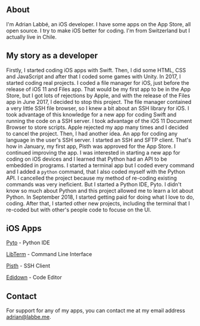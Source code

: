 ## About

I'm Adrian Labbé, an iOS developer. I have some apps on the App Store, all open source. I try to make iOS better for coding. I'm from Switzerland but I actually live in Chile.

## My story as a developer

Firstly, I started coding iOS apps with Swift. Then, I did some HTML, CSS and JavaScript and after that I coded some games with Unity. In 2017, I started coding real projects. I coded a file manager for iOS, just before the release of iOS 11 and Files app. That would be my first app to be in the App Store, but I got lots of rejections by Apple, and with the release of the Files app in June 2017, I decided to stop this project. The file manager contained a very little SSH file browser, so I knew a bit about an SSH library for iOS. I took advantage of this knowledge for a new app for coding Swift and running the code on a SSH server. I took advantage of the iOS 11 Document Browser to store scripts. Apple rejected my app many times and I decided to cancel the project. Then, I had another idea. An app for coding any language in the user's SSH server. I started an SSH and SFTP client. That's how in January, my first app, Pisth was approved for the App Store. I continued improving the app. I was interested in starting a new app for coding on iOS devices and I learned that Python had an API to be embedded in programs. I started a terminal app but I coded every command and I added a `python` command, that I also coded myself with the Python API. I cancelled the project because my method of re-coding existing commands was very ineficient. But I started a Python IDE, Pyto. I didn't know so much about Python and this project allowed me to learn a lot about Python. In September 2018, I started getting paid for doing what I love to do, coding. After that, I started other new projects, including the terminal that I re-coded but with other's people code to focuse on the UI.

## iOS Apps

[Pyto](https://pyto.app) - Python IDE

[LibTerm](https://libterm.app) - Command Line Interface

[Pisth](https://pisth.app) - SSH Client

[Edidown](https://edidown.app) - Code Editor

## Contact

For support for any of my apps, you can contact me at my email address [adrian@labbe.me](mailto:adrian@labbe.me).
